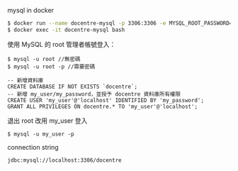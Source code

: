 
mysql in docker 
```bash
$ docker run --name docentre-mysql -p 3306:3306 -e MYSQL_ROOT_PASSWORD=root -d mysql
$ docker exec -it docentre-mysql bash
```

使用 MySQL 的 root 管理者帳號登入：

```
$ mysql -u root //無密碼
$ mysql -u root -p //需要密碼
```

```
-- 新增資料庫
CREATE DATABASE IF NOT EXISTS `docentre`;
-- 新增 my_user/my_password，並授予 docentre 資料庫所有權限
CREATE USER 'my_user'@'localhost' IDENTIFIED BY 'my_password';
GRANT ALL PRIVILEGES ON docentre.* TO 'my_user'@'localhost';
```

退出 root 改用 my_user 登入
```
$ mysql -u my_user -p
```

connection string
```
jdbc:mysql://localhost:3306/docentre
```

